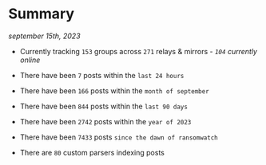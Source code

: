
# Summary
_september 15th, 2023_

- Currently tracking `153` groups across `271` relays & mirrors - _`104` currently online_

- There have been `7` posts within the `last 24 hours`

- There have been `166` posts within the `month of september`

- There have been `844` posts within the `last 90 days`

- There have been `2742` posts within the `year of 2023`

- There have been `7433` posts `since the dawn of ransomwatch`

- There are `80` custom parsers indexing posts
